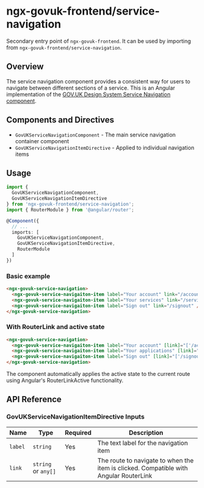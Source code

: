 # ngx-govuk-frontend/service-navigation

Secondary entry point of `ngx-govuk-frontend`. It can be used by importing from `ngx-govuk-frontend/service-navigation`.

## Overview

The service navigation component provides a consistent way for users to navigate between different sections of a service. This is an Angular implementation of the [GOV.UK Design System Service Navigation component](https://design-system.service.gov.uk/components/service-navigation/).

## Components and Directives

- `GovUKServiceNavigationComponent` - The main service navigation container component
- `GovUKServiceNavigationItemDirective` - Applied to individual navigation items

## Usage

```typescript
import {
  GovUKServiceNavigationComponent,
  GovUKServiceNavigationItemDirective
} from 'ngx-govuk-frontend/service-navigation';
import { RouterModule } from '@angular/router';

@Component({
  // ...
  imports: [
    GovUKServiceNavigationComponent,
    GovUKServiceNavigationItemDirective,
    RouterModule
  ]
})
```

### Basic example

```html
<ngx-govuk-service-navigation>
  <ngx-govuk-service-navigaiton-item label="Your account" link="/account" />
  <ngx-govuk-service-navigaiton-item label="Your services" link="/services" />
  <ngx-govuk-service-navigaiton-item label="Sign out" link="/signout" />
</ngx-govuk-service-navigation>
```

### With RouterLink and active state

```html
<ngx-govuk-service-navigation>
  <ngx-govuk-service-navigaiton-item label="Your account" [link]="['/account']" />
  <ngx-govuk-service-navigaiton-item label="Your applications" [link]="['/applications']" />
  <ngx-govuk-service-navigaiton-item label="Sign out" [link]="['/signout']" />
</ngx-govuk-service-navigation>
```

The component automatically applies the active state to the current route using Angular's RouterLinkActive functionality.

## API Reference

### GovUKServiceNavigationItemDirective Inputs

| Name    | Type                | Required | Description                                                                           |
| ------- | ------------------- | -------- | ------------------------------------------------------------------------------------- |
| `label` | `string`            | Yes      | The text label for the navigation item                                                |
| `link`  | `string` or `any[]` | Yes      | The route to navigate to when the item is clicked. Compatible with Angular RouterLink |

